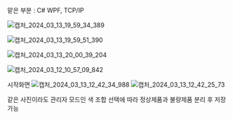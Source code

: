 맡은 부분 : C# WPF, TCP/IP

![캡처_2024_03_13_19_59_34_389](https://github.com/Gb0207/let-sgo/assets/153247782/db4ee5fc-a4e2-4b8e-9586-8e623b6149f1)

![캡처_2024_03_13_19_59_51_390](https://github.com/Gb0207/let-sgo/assets/153247782/6d0d3eec-fa1c-4eff-8a98-e415502f572e)

![캡처_2024_03_13_20_00_39_204](https://github.com/Gb0207/let-sgo/assets/153247782/b98704dd-a704-4c5f-a917-d78736f825cb)

![캡처_2024_03_12_10_57_09_842](https://github.com/Gb0207/let-sgo/assets/153247782/a94f56bc-7c65-4a80-8dcf-12fde7ce8cff)

시작화면
![캡처_2024_03_13_12_42_34_988](https://github.com/Gb0207/let-sgo/assets/153247782/73b269b2-03bc-4b28-b8a5-db9009eeab1e)
![캡처_2024_03_13_12_42_25_73](https://github.com/Gb0207/let-sgo/assets/153247782/e40d8446-792c-41a9-8226-245800b75044)

같은 사진이라도 관리자 모드인 색 조합 선택에 따라 정상제품과 불량제품 분리 후 저장 가능
